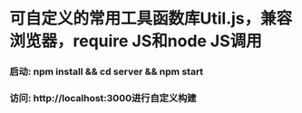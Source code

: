 # 可自定义的常用工具函数库Util.js，兼容浏览器，require JS和node JS调用


### 启动: npm install && cd server && npm start
### 访问: http://localhost:3000进行自定义构建